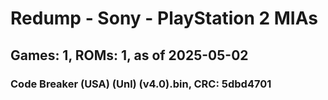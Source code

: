 # Redump - Sony - PlayStation 2 MIAs
## Games: 1, ROMs: 1, as of 2025-05-02

### Code Breaker (USA) (Unl) (v4.0).bin, CRC: 5dbd4701
